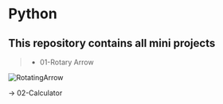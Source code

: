 # Python

## This repository contains all mini projects 
 >- 01-Rotary Arrow
 
 ![RotatingArrow](https://user-images.githubusercontent.com/115734048/211103352-24278aa9-479e-4ce1-ab59-6940341f65cb.gif)
 
 
  -> 02-Calculator 
